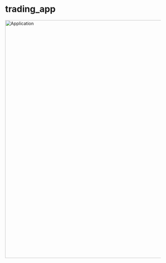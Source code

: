 # trading_app

<img width="770" alt="Application" src="https://github.com/HammadRafique29/HammadRafique_Flutter_Applications/assets/112252001/5de1341c-0fe7-4f69-a0fe-fd72a3c5fbf9">


